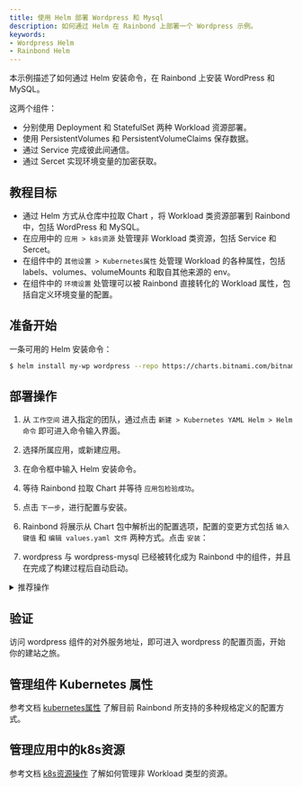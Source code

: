 ```yaml
---
title: 使用 Helm 部署 Wordpress 和 Mysql
description: 如何通过 Helm 在 Rainbond 上部署一个 Wordpress 示例。
keywords:
- Wordpress Helm
- Rainbond Helm
---
```


本示例描述了如何通过 Helm 安装命令，在 Rainbond 上安装 WordPress 和 MySQL。 

这两个组件：
- 分别使用 Deployment 和 StatefulSet 两种 Workload 资源部署。
- 使用 PersistentVolumes 和 PersistentVolumeClaims 保存数据。
- 通过 Service 完成彼此间通信。
- 通过 Sercet 实现环境变量的加密获取。

## 教程目标

- 通过 Helm 方式从仓库中拉取 Chart ，将 Workload 类资源部署到 Rainbond 中，包括 WordPress 和 MySQL。
- 在应用中的 `应用 > k8s资源` 处管理非 Workload 类资源，包括 Service 和 Sercet。
- 在组件中的 `其他设置 > Kubernetes属性` 处管理 Workload 的各种属性，包括 labels、volumes、volumeMounts 和取自其他来源的 env。
- 在组件中的 `环境设置` 处管理可以被 Rainbond 直接转化的 Workload 属性，包括自定义环境变量的配置。

## 准备开始

一条可用的 Helm 安装命令：

```bash
$ helm install my-wp wordpress --repo https://charts.bitnami.com/bitnami
```

## 部署操作

1. 从 `工作空间` 进入指定的团队，通过点击 `新建 > Kubernetes YAML Helm > Helm 命令` 即可进入命令输入界面。

2. 选择所属应用，或新建应用。

3. 在命令框中输入 Helm 安装命令。

4. 等待 Rainbond 拉取 Chart 并等待 `应用包检验成功`。

5. 点击 `下一步`，进行配置与安装。

6. Rainbond 将展示从 Chart 包中解析出的配置选项，配置的变更方式包括 `输入键值` 和 `编辑 values.yaml 文件` 两种方式。点击 `安装`：


7. wordpress 与 wordpress-mysql 已经被转化成为 Rainbond 中的组件，并且在完成了构建过程后自动启动。

<details>
  <summary>推荐操作</summary>
  <div>

- **存储转换**: 对于 Yaml 中定义的 PV、PVC 等资源，会在组件的 `其他设置 > Kubernetes属性` 中体现为 `volumeMounts volumes`，此处建议将一般性的数据持久化配置 `volumeMounts volumes` 定义为 Rainbond 组件的存储，删除 `volumeMounts volumes` 中的对应存储记录，并在 `存储 > 存储设置 > 添加存储` 中加入需要被持久化的路径即可。

- **开启对外服务**: Rainbond 提供了4/7层网关，可以方便的为组件提供对外服务入口，用户只需要在 `端口` 中为指定端口指定 `端口协议` 打开 `对外服务` 即可生成可供访问的 `Ip:Port` 或域名类型的访问地址。

</div>
</details>


## 验证

访问 wordpress 组件的对外服务地址，即可进入 wordpress 的配置页面，开始你的建站之旅。

## 管理组件 Kubernetes 属性

参考文档 [kubernetes属性](kubernetes-native-guide/import-manage/special-attribute) 了解目前 Rainbond 所支持的多种规格定义的配置方式。

## 管理应用中的k8s资源

参考文档 [k8s资源操作](kubernetes-native-guide/import-manage/non-workload) 了解如何管理非 Workload 类型的资源。